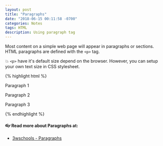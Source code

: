 ```yaml
---
layout: post
title: "Paragraphs"
date: "2018-06-15 00:11:58 -0700"
categories: Notes
tags: HTML
description: Using paragraph tag
---
```




Most content on a simple web page will appear in paragraphs or sections. HTML paragraphs are defined with the `<p>` tag.

💥 `<p>` have it's default size depend on the browser. However, you can setup your own text size in CSS stylesheet.

{% highlight html %}
  <p>Paragraph 1</p>
  <p>Paragraph 2</p>
  <p>Paragraph 3</p>
{% endhighlight %}

#### 👓 Read more about Paragraphs at:

  - [3wschools - Paragraphs](https://www.w3schools.com/html/html_paragraphs.asp)
